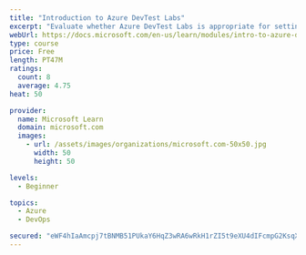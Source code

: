 ```yaml
---
title: "Introduction to Azure DevTest Labs"
excerpt: "Evaluate whether Azure DevTest Labs is appropriate for setting up virtual machine environments for your team."
webUrl: https://docs.microsoft.com/en-us/learn/modules/intro-to-azure-devtest-labs/
type: course
price: Free
length: PT47M
ratings:
  count: 8
  average: 4.75
heat: 50

provider:
  name: Microsoft Learn
  domain: microsoft.com
  images:
    - url: /assets/images/organizations/microsoft.com-50x50.jpg
      width: 50
      height: 50

levels:
  - Beginner

topics:
  - Azure
  - DevOps

secured: "eWF4hIaAmcpj7tBNMB51PUkaY6HqZ3wRA6wRkH1rZI5t9eXU4dIFcmpG2KsqXq4w+C8rxmFsxD2ZpuookePYVpKpjAZIQrpEYKrid6pjVrC/j6q8Kd9PNkIH+F2gzZLcSwWuCAKNJ0Z6Wzy6Vp0JGhpESGW4PrMgICHwYK00ZZ0D5etcsQk0h2UtIPYC3LrxrPxwyinpmZ8pc7ATzou8f6hFPgg6e++sXrDIThQ9WwAOaLlfMWJr/6/4SIzAJwpQ9y31ScW0q2wveAtKYQteuznKu6ktfg2oDjMVKgmvFL2Qq6yuNxR8/KEUJj2+85DIipjXqTwnGhztE+ijm9ewSvFU9WKq42Sc7rsjhmGA3731wmw4juQoftDGYBktRoSKdzNdhsVLmfydAliMYuX1xRbIHX/yWjJYOeBVLzNOVyU=;mSGb/k2tpXWAmXVOexDHEA=="
---
```


